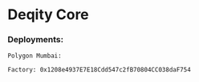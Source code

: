 # Deqity Core

### Deployments:

```
Polygon Mumbai:

Factory: 0x1208e4937E7E18Cdd547c2fB70804CC038daF754
```
